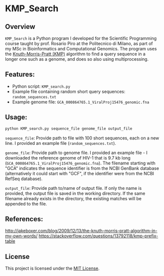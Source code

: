 # KMP_Search
## Overview
`KMP_Search` is a Python program I developed for the Scientific Programming course taught by prof. Rosario Piro at the Politecnico di Milano, as part of my MSc in Bioinformatics and Computational Genomics. The program uses the [Knuth-Morris-Pratt (KMP)](https://en.wikipedia.org/wiki/Knuth%E2%80%93Morris%E2%80%93Pratt_algorithm) algorithm to find a query sequence in a longer one such as a genome, and does so also using multiprocessing.

## Features: 
- Python script: `KMP_search.py`
- Example file containing random short query sequences: `random_sequences.txt`
- Example genome file: `GCA_000864765.1_ViralProj15476_genomic.fna`

## Usage:
```bash
python KMP_search.py sequence_file genome_file output_file
```

`sequence_file`: Provide path to file with 100 short sequences, each on a new line. I provided an example file (`random_sequences.txt`).

`genome_file`: Provide path to genome file. I provided an example file - I downloaded the reference genome of HIV-1 that is 9.7 kb long (`GCA_000864765.1_ViralProj15476_genomic.fna`). The filename starting with "GCA" indicates the sequence identifier is from the NCBI GenBank database (alternatively it could start with "GCF", if the identifier were from the NCBI RefSeq database).

`output_file`: Provide path to/name of output file. If only the name is provided, the output file is saved in the working directory. If the same filename already exists in the directory, the existing matches will be appended to the file.

## References:
http://jakeboxer.com/blog/2009/12/13/the-knuth-morris-pratt-algorithm-in-my-own-words/
https://stackoverflow.com/questions/13792118/kmp-prefix-table

## License
This project is licensed under the [MIT License](https://opensource.org/licenses/MIT).